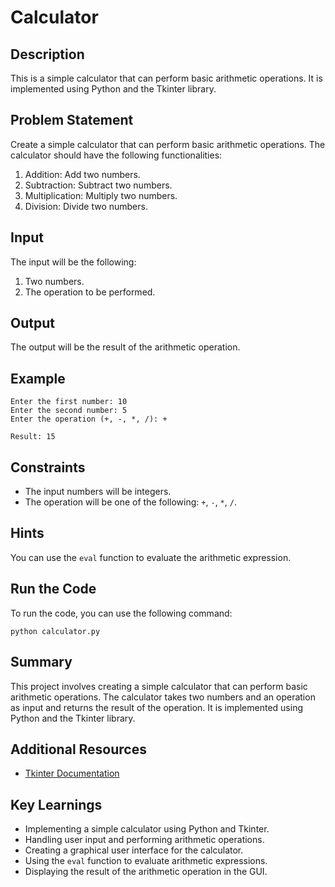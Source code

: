 # Calculator

## Description

This is a simple calculator that can perform basic arithmetic operations. It is implemented using Python and the Tkinter library.

## Problem Statement

Create a simple calculator that can perform basic arithmetic operations. The calculator should have the following functionalities:

1. Addition: Add two numbers.
2. Subtraction: Subtract two numbers.
3. Multiplication: Multiply two numbers.
4. Division: Divide two numbers.

## Input

The input will be the following:

1. Two numbers.
2. The operation to be performed.

## Output

The output will be the result of the arithmetic operation.

## Example

```
Enter the first number: 10
Enter the second number: 5
Enter the operation (+, -, *, /): +

Result: 15
```

## Constraints

- The input numbers will be integers.
- The operation will be one of the following: `+`, `-`, `*`, `/`.

## Hints

You can use the `eval` function to evaluate the arithmetic expression.

## Run the Code

To run the code, you can use the following command:

```
python calculator.py
```

## Summary

This project involves creating a simple calculator that can perform basic arithmetic operations. The calculator takes two numbers and an operation as input and returns the result of the operation. It is implemented using Python and the Tkinter library.

## Additional Resources

- [Tkinter Documentation](https://docs.python.org/3/library/tkinter.html)

## Key Learnings

- Implementing a simple calculator using Python and Tkinter.
- Handling user input and performing arithmetic operations.
- Creating a graphical user interface for the calculator.
- Using the `eval` function to evaluate arithmetic expressions.
- Displaying the result of the arithmetic operation in the GUI.
